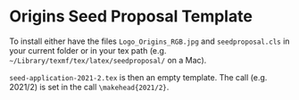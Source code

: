 # Origins Seed Proposal Template

To install either have the files `Logo_Origins_RGB.jpg` and `seedproposal.cls` in your current folder or in your tex path (e.g. `~/Library/texmf/tex/latex/seedproposal/` on a Mac).

`seed-application-2021-2.tex` is then an empty template. The call (e.g. 2021/2) is set in the call `\makehead{2021/2}`.